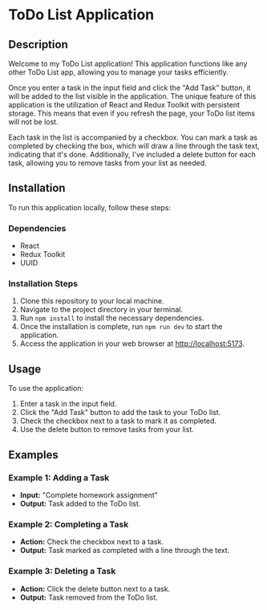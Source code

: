 # ToDo List Application

## Description

Welcome to my ToDo List application! This application functions like any other ToDo List app, allowing you to manage your tasks efficiently.

Once you enter a task in the input field and click the "Add Task" button, it will be added to the list visible in the application. The unique feature of this application is the utilization of React and Redux Toolkit with persistent storage. This means that even if you refresh the page, your ToDo list items will not be lost.

Each task in the list is accompanied by a checkbox. You can mark a task as completed by checking the box, which will draw a line through the task text, indicating that it's done. Additionally, I've included a delete button for each task, allowing you to remove tasks from your list as needed.

## Installation

To run this application locally, follow these steps:

### Dependencies

- React
- Redux Toolkit
- UUID

### Installation Steps

1. Clone this repository to your local machine.
2. Navigate to the project directory in your terminal.
3. Run `npm install` to install the necessary dependencies.
4. Once the installation is complete, run `npm run dev` to start the application.
5. Access the application in your web browser at [http://localhost:5173](http://localhost:5173).

## Usage

To use the application:

1. Enter a task in the input field.
2. Click the "Add Task" button to add the task to your ToDo list.
3. Check the checkbox next to a task to mark it as completed.
4. Use the delete button to remove tasks from your list.

## Examples

### Example 1: Adding a Task

- **Input:** "Complete homework assignment"
- **Output:** Task added to the ToDo list.

### Example 2: Completing a Task

- **Action:** Check the checkbox next to a task.
- **Output:** Task marked as completed with a line through the text.

### Example 3: Deleting a Task

- **Action:** Click the delete button next to a task.
- **Output:** Task removed from the ToDo list.
